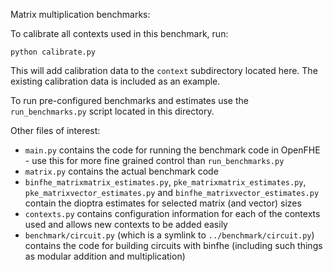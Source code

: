 Matrix multiplication benchmarks:

To calibrate all contexts used in this benchmark, run:

```
python calibrate.py
```

This will add calibration data to the `context` subdirectory located here.  The existing calibration data is included as an example.

To run pre-configured benchmarks and estimates use the `run_benchmarks.py` script located in this directory.

Other files of interest:

- `main.py` contains the code for running the benchmark code in OpenFHE - use this for more fine grained control than `run_benchmarks.py`
- `matrix.py` contains the actual benchmark code
- `binfhe_matrixmatrix_estimates.py`, `pke_matrixmatrix_estimates.py`, `pke_matrixvector_estimates.py` and `binfhe_matrixvector_estimates.py`  contain the dioptra estimates for selected matrix (and vector) sizes
- `contexts.py` contains configuration information for each of the contexts used and allows new contexts to be added easily
- `benchmark/circuit.py` (which is a symlink to `../benchmark/circuit.py`) contains the code for building circuits with binfhe (including such things as modular addition and multiplication)



